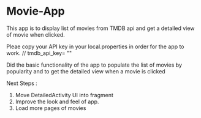 # Movie-App
This app is to display list of movies from TMDB api and get a detailed view of movie when clicked.



Pleae copy your API key in your local.properties in order for the app to work.
// tmdb_api_key= ""

Did the basic functionality of the app to populate the 
list of movies by popularity and to get the detailed view when a movie is clicked

Next Steps : 
1. Move DetailedActivity  UI into fragment 
2. Improve the look and feel of app.
3. Load more pages of movies


